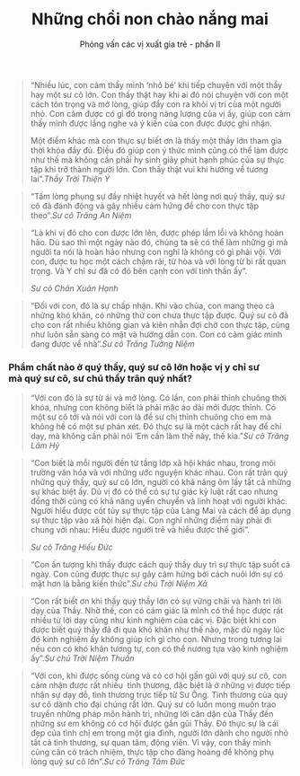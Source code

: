 ﻿---
title: Những chồi non chào nắng mai
id: nhung-choi-non-chao-nang-mai-2
preceeding_full_page_image_A4: "article2023/young-ones/A4 - Elder One Question.png"
preceeding_full_page_image_Letter: "article2023/young-ones/Letter - Elder One Question.png"
author: Phỏng vấn các vị xuất gia trẻ - phần II
---

<!-- ELDER ONE -->

> “Nhiều lúc, con cảm thấy mình ‘nhỏ bé’ khi tiếp chuyện với một thầy hay một sư cô lớn. Con thấy thật hay khi ai đó nói chuyện với con một cách tôn trọng và mở lòng, giúp đẩy con ra khỏi vị trí của một người nhỏ. Con cảm được có gì đó trong năng lượng của vị ấy, giúp con cảm thấy mình được lắng nghe và ý kiến của con được được ghi nhận.
> 
> Một điểm khác mà con thực sự biết ơn là thấy một thầy lớn tham gia thời khóa đầy đủ. Điều đó giúp con ý thức mình cũng có thể làm được như thế mà không cần phải hy sinh giây phút hạnh phúc của sự thực tập khi trở thành người lớn. Con thấy thật vui khi hướng về tương lai”.<cite>Thầy Trời Thiện Ý</cite>

> “Tấm lòng phụng sự đầy nhiệt huyết và hết lòng nơi quý thầy, quý sư cô đã đánh động và gây nhiều cảm hứng để cho con thực tập theo”.<cite>Sư cô Trăng An Niệm</cite>

> <p>“Là khi vị đó cho con được lớn lên, được phép lầm lỗi và không hoàn hảo. Dù sao thì một ngày nào đó, chúng ta sẽ có thể làm những gì mà người ta nói là hoàn hảo nhưng con nghĩ là không có gì phải vội. Với con, được tu học một cách chậm rãi, từ hòa và với lòng từ bi rất quan trọng. Và Y chỉ sư đã có đó bên cạnh con với tinh thần ấy”.</p><cite>Sư cô Chân Xuân Hạnh</cite>

> “Đối với con, đó là sự chấp nhận. Khi vào chùa, con mang theo cả những khó khăn, có những thứ con chưa thực tập được. Quý sư cô đã cho con rất nhiều không gian và kiên nhẫn đợi chờ con thực tập, cũng như luôn sẵn sàng có mặt và hướng dẫn con. Con có cảm giác mình đang được về nhà”.<cite>Sư cô Trăng Tường Niệm</cite>

<!--  -->
<h3>Phẩm chất nào ở quý thầy, quý sư cô lớn hoặc vị y chỉ sư <br/>mà quý sư cô, sư chú thấy trân quý nhất?</h3>

> “Với con đó là sự từ ái và mở lòng. Có lần, con phải thỉnh chuông thời khóa, nhưng con không biết là phải mặc áo dài mới được thỉnh. Có một sư cô tới và nói với con là để sư chị thỉnh chuông cho em mà không hề có một sự phán xét. Đó thực sự là một cách rất hay để chỉ dạy, mà không cần phải nói ‘Em cần làm thế này, thế kia.”<cite>Sư cô Trăng Lâm Hỷ</cite>

> <p>“Con biết là mỗi người đến từ tầng lớp xã hội khác nhau, trong môi trường văn hóa và với những ước nguyện khác nhau. Con rất trân quý những quý thầy, quý sư cô lớn, người có khả năng ôm lấy tất cả những sự khác biệt ấy. Dù vị đó có thể có sự tự giác kỷ luật rất cao nhưng đồng thời cũng có khả năng uyển chuyển và linh hoạt với người khác. Người hiểu được cốt tủy sự thực tập của Làng Mai và cách để áp dụng sự thực tập vào xã hội hiện đại. Con nghĩ những điểm này phải đi chung với nhau: Hiểu được người trẻ và hiểu được thế giới”.</p><cite>Sư cô Trăng Hiếu Đức</cite>

> “Con ấn tượng khi thấy được cách quý thầy duy trì sự thực tập suốt cả ngày. Con cũng được thực sự gây cảm hứng bởi cách nuôi lớn sự có mặt hơn là bằng kiến thức”.<cite>Sư chú Trời Niệm Xả</cite>

> “Con rất biết ơn khi thấy quý thầy lớn có sự vững chãi và hành trì lời dạy của Thầy. Nhờ thế, con có cảm giác là mình có thể học được rất nhiều từ lời dạy cũng như kinh nghiệm của các vị. Đặc biệt khi con được biết quý thầy đã đi qua khó khăn như thế nào, mặc dù ngay lúc đó kinh nghiệm ấy không giúp ích gì cho con. Nhưng trong tương lai nếu con có khó khăn tương tự, con có thể nương tựa vào kinh nghiệm ấy”.<cite>Sư chú Trời Niệm Thuần</cite>

> “Với con, khi được sống cùng và có cơ hội gần gũi với quý sư cô, con cảm nhận được rất nhiều  tình thương, đặc biệt là ở những vị được tiếp nhận sự dạy dỗ, tình thương trực tiếp từ Sư Ông. Tình thương của quý sư cô dành cho đại chúng rất lớn. Quý sư cô luôn mong muốn trao truyền những pháp môn hành trì, những lời căn dặn của Thầy đến những sư em không có cơ hội được gần gũi Thầy. Đó thực sự là cái đẹp của tình chị em trong một gia đình, người lớn dành cho người nhỏ tất cả tình thương, sự quan tâm, động viên. Vì vậy, con thấy mình cũng cần có trách nhiệm, thực tập cho đàng hoàng để không phụ lòng quý sư cô lớn”.<cite>Sư cô Trăng Tâm Đức</cite>
